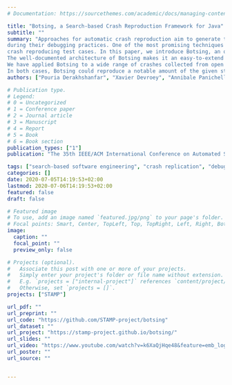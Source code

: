 ```yaml
---
# Documentation: https://sourcethemes.com/academic/docs/managing-content/

title: "Botsing, a Search-based Crash Reproduction Framework for Java"
subtitle: ""
summary: "Approaches for automatic crash reproduction aim to generate test cases that reproduce crashes starting from the crash stack traces. These tests help developers
during their debugging practices. One of the most promising techniques in this research field leverages search-based software testing techniques for generating 
crash reproducing test cases. In this paper, we introduce Botsing, an open-source search-based crash reproduction framework for Java. Botsing implements state-of-the-art and novel approaches for crash reproduction. 
The well-documented architecture of Botsing makes it an easy-to-extend framework, and can hence be used for implementing new approaches to improve crash reproduction. 
We have applied Botsing to a wide range of crashes collected from open source systems. Furthermore, we conducted a qualitative assessment of the crash-reproducing test cases with our industrial partners.
In both cases, Botsing could reproduce a notable amount of the given stack traces."
authors: ["Pouria Derakhshanfar", "Xavier Devroey", "Annibale Panichella", "Andy Zaidman", "Arie van Deursen"]

# Publication type.
# Legend:
# 0 = Uncategorized
# 1 = Conference paper
# 2 = Journal article
# 3 = Manuscript
# 4 = Report
# 5 = Book
# 6 = Book section
publication_types: ["1"]
publication: "The 35th IEEE/ACM International Conference on Automated Software Engineering (ASE) - Tool Demo track"

tags: ["search-based software engineering", "crash replication", "debugging"]
categories: []
date: 2020-07-05T14:19:53+02:00
lastmod: 2020-07-06T14:19:53+02:00
featured: false
draft: false

# Featured image
# To use, add an image named `featured.jpg/png` to your page's folder.
# Focal points: Smart, Center, TopLeft, Top, TopRight, Left, Right, BottomLeft, Bottom, BottomRight.
image:
  caption: ""
  focal_point: ""
  preview_only: false

# Projects (optional).
#   Associate this post with one or more of your projects.
#   Simply enter your project's folder or file name without extension.
#   E.g. `projects = ["internal-project"]` references `content/project/deep-learning/index.md`.
#   Otherwise, set `projects = []`.
projects: ["STAMP"]

url_pdf: ""
url_preprint: ""
url_code: "https://github.com/STAMP-project/botsing"
url_dataset: ""
url_project: "https://stamp-project.github.io/botsing/"
url_slides: ""
url_video: "https://www.youtube.com/watch?v=k6XaQjHqe48&feature=emb_logo"
url_poster: ""
url_source: ""


---
```

